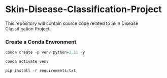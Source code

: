 # Skin-Disease-Classification-Project
This repository will contain source code related to Skin Disease Classification Project.

### **Create a Conda Envronment**

```python
conda create -p venv python=3.11 -y
```

```python
conda activate venv
```

```python
pip install -r requirements.txt
```
